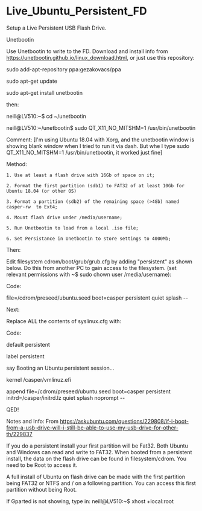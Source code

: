# Live_Ubuntu_Persistent_FD
Setup a Live Persistent USB Flash Drive.

Unetbootin

Use Unetbootin to write to the FD. Download and install info from https://unetbootin.github.io/linux_download.html, or just use this repository:

sudo add-apt-repository ppa:gezakovacs/ppa

sudo apt-get update

sudo apt-get install unetbootin

then:

neill@LV510:~$ cd ~/unetbootin

neill@LV510:~/unetbootin$ sudo QT_X11_NO_MITSHM=1 /usr/bin/unetbootin

Comment: [I'm using Ubuntu 18.04 with Xorg, and the unetbootin window is showing blank window when I tried to run it via dash. But whe I type sudo QT_X11_NO_MITSHM=1 /usr/bin/unetbootin, it worked just fine]

Method:
     
    
    1. Use at least a flash drive with 16Gb of space on it;
     
    2. Format the first partition (sdb1) to FAT32 of at least 10Gb for Ubuntu 18.04 (or other OS)
    
    3. Format a partition (sdb2) of the remaining space (>4Gb) named casper-rw  to Ext4;
    
    4. Mount flash drive under /media/username;
    
    5. Run Unetbootin to load from a local .iso file;
    
    6. Set Persistance in Unetbootin to store settings to 4000Mb;

Then:

Edit filesystem cdrom/boot/grub/grub.cfg by adding "persistent" as shown below. Do this from another PC to gain access to the filesystem. 
(set relevant permissions with  ~$ sudo chown user /media/username):

Code:

file=/cdrom/preseed/ubuntu.seed boot=casper persistent quiet splash --

Next:

Replace ALL the contents of syslinux.cfg with:

Code:

default persistent

label persistent

  say Booting an Ubuntu persistent session...
  
  kernel /casper/vmlinuz.efi
  
  append  file=/cdrom/preseed/ubuntu.seed boot=casper persistent initrd=/casper/initrd.lz quiet splash noprompt --

QED!

Notes and Info:
From https://askubuntu.com/questions/229808/if-i-boot-from-a-usb-drive-will-i-still-be-able-to-use-my-usb-drive-for-other-th/229837

If you do a persistent install your first partition will be Fat32. Both Ubuntu and Windows can read and write to FAT32.
When booted from a persistent install, the data on the flash drive can be found in filesystem/cdrom. You need to be Root to access it.

A full install of Ubuntu on flash drive can be made with the first partition being FAT32 or NTFS and / on a following partition. You can access this first partition without being Root.

If Gparted is not showing, type in:     neill@LV510:~$  xhost +local:root
